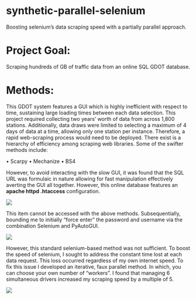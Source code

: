 # synthetic-parallel-selenium
Boosting selenium’s data scraping speed with a partially parallel approach. 

# Project Goal:
Scraping hundreds of GB of traffic data from an online SQL GDOT database.

# Methods:
This GDOT system features a GUI which is highly inefficient with respect to time, sustaining large loading times between each data selection. This project required collecting two years’ worth of data from across 1,800 stations. Additionally, data draws were limited to selecting a maximum of 4 days of data at a time, allowing only one station per instance.  Therefore, a rapid web-scraping process would need to be deployed. 
There exist is a hierarchy of efficiency among scraping web libraries. Some of the swifter methods include:

•	Scarpy 
•	Mechanize
•	BS4

However, to avoid interacting with the slow GUI, it was found that the SQL URL was formulaic in nature allowing for fast manipulation effectively averting the GUI all together. However, this online database features an **apache httpd .htaccess** configuration.

![]( https://i.ibb.co/S0qxp4K/hatachsm375.png)

This item cannot be accessed with the above methods. Subsequentially, bounding me to initially “force enter” the password and username via the combination Selenium and PyAutoGUI. 

![](https://media4.giphy.com/media/bwEChFLphBvZJtjAug/giphy.gif)

However, this standard selenium-based method was not sufficient. To boost the speed of selenium, I sought to address the constant time lost at each data request. This loss occurred regardless of my own internet speed. To fix this issue I developed an iterative, faux parallel method. In which, you can choose your own number of “workers”. I found that managing 6 simultaneous drivers increased my scraping speed by a multiple of 5.

![]( https://i.giphy.com/media/ynuD2sv5jzlCI5Ce9k/giphy.webp)



